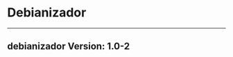 # Debianizador
----------------------------------------------------------------------
debianizador
Version: 1.0-2
----------------------------------------------------------------------
